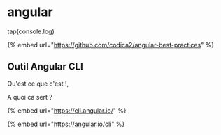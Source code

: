 # angular

tap\(console.log\)

{% embed url="https://github.com/codica2/angular-best-practices" %}



## Outil Angular CLI

Qu'est ce que c'est !,

A quoi ca sert ?

{% embed url="https://cli.angular.io/" %}

{% embed url="https://angular.io/cli" %}



